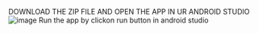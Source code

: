 DOWNLOAD THE ZIP FILE AND OPEN THE APP IN UR ANDROID STUDIO 
![image](https://github.com/PrathamM16/Login_and_Signup_Androidapp/assets/121935421/fbe6c451-9224-4c09-b5f1-facb1d6d1cd9)
Run the app by clickon run button in android studio 
